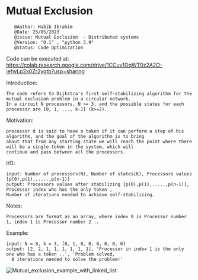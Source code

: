 # Mutual Exclusion 

       @Author: Habib Ibrahim
       @Date: 25/05/2023
       @issue: Mutual Exclusion  - Distributed systems
       @Version: "0.1" , "python 3.9"
       @Status: Code Optimization
       
Code can be executed at: https://colab.research.google.com/drive/1CCuv1OqWT0z2A2O-iefwLp2x0Zr2ygtb?usp=sharing

Introduction:

    The code refers to Dijkstra's first self-stabilizing algorithm for the mutual exclusion problem in a circular network.
    In a circuit N processors, N >= 3, and the possible states for each processor are [0, 1, ..., k-1] (k>=2).

Motivation:

    processor d is said to have a token if it can perform a step of his algorithm, and the goal of the algorithm is to bring
    about that from any starting state we will reach the point where there will be a single token in the system, which will
    continue and pass between all the processors.

I/O:

    input: Number of processors(N), Number of states(K), Processors values [p(0),p(1),.....,p(n-1)]
    output: Processors values after stabilizing [p(0),p(1),.....,p(n-1)], Processor index who has the only token , 
    Number of iterations needed to achieve self-stabilizing.

Notes:

    Processors are format as an array, where index 0 is Processor number 1, index 1 is Processor number 2 ..

Example:

    input: N = 8, k = 3, [0, 1, 0, 0, 0, 0, 0, 0]
    output: [2, 2, 1, 1, 1, 1, 1, 1], 'Processor in index 1 is the only one who has a token ..', 'Problem solved,
      8 iterations needed to solve the problem!'

              
       
   ![Mutual_exclusion_example_with_linked_list](https://github.com/ibra303/MutualExclusion/assets/94124916/eb38365b-9985-4016-811b-54a807cb29ec)
